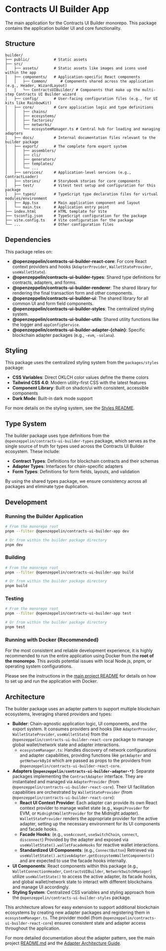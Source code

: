 # Contracts UI Builder App

The main application for the Contracts UI Builder monorepo. This package contains the application builder UI and core functionality.

## Structure

```text
builder/
├── public/           # Static assets
├── src/
│   ├── assets/       # Static assets like images and icons used within the app
│   ├── components/   # Application-specific React components
│   │   ├── Common/      # Components shared across the application (e.g., Header, WizardLayout)
│   │   └── ContractsUIBuilder/ # Components that make up the multi-step Contracts UI Builder wizard
│   ├── config/       # User-facing configuration files (e.g., for UI kits like RainbowKit)
│   ├── core/         # Core application logic and type definitions
│   │   ├── chains/
│   │   ├── ecosystems/
│   │   ├── factories/
│   │   ├── networks/
│   │   └── ecosystemManager.ts # Central hub for loading and managing adapters
│   ├── docs/         # Internal documentation files relevant to the builder package
│   ├── export/       # The complete form export system
│   │   ├── assemblers/
│   │   ├── cli/
│   │   ├── generators/
│   │   ├── templates/
│   │   └── ...
│   ├── services/     # Application-level services (e.g., ContractLoader)
│   ├── stories/      # Storybook stories for core components
│   ├── test/         # Vitest test setup and configuration for this package
│   ├── types/        # TypeScript type declaration files for virtual modules/environment
│   ├── App.tsx       # Main application component and layout
│   └── main.tsx      # Application entry point
├── index.html        # HTML template for Vite
├── tsconfig.json     # TypeScript configuration for the package
├── vite.config.ts    # Vite configuration for the package
└── ...               # Other configuration files
```

## Dependencies

This package relies on:

- **@openzeppelin/contracts-ui-builder-react-core**: For core React context providers and hooks (`AdapterProvider`, `WalletStateProvider`, `useWalletState`).
- **@openzeppelin/contracts-ui-builder-types**: Shared type definitions for contracts, adapters, and forms.
- **@openzeppelin/contracts-ui-builder-renderer**: The shared library for rendering the final transaction form and other components.
- **@openzeppelin/contracts-ui-builder-ui**: The shared library for all common UI and form field components.
- **@openzeppelin/contracts-ui-builder-styles**: The centralized styling system.
- **@openzeppelin/contracts-ui-builder-utils**: Shared utility functions like the logger and `appConfigService`.
- **@openzeppelin/contracts-ui-builder-adapter-{chain}**: Specific blockchain adapter packages (e.g., `-evm`, `-solana`).

## Styling

This package uses the centralized styling system from the `packages/styles` package:

- **CSS Variables**: Direct OKLCH color values define the theme colors
- **Tailwind CSS 4.0**: Modern utility-first CSS with the latest features
- **Component Library**: Built on shadcn/ui with consistent, accessible components
- **Dark Mode**: Built-in dark mode support

For more details on the styling system, see the [Styles README](../styles/README.md).

## Type System

The builder package uses type definitions from the `@openzeppelin/contracts-ui-builder-types` package, which serves as the single source of truth for types used across the Contracts UI Builder ecosystem. These include:

- **Contract Types**: Definitions for blockchain contracts and their schemas
- **Adapter Types**: Interfaces for chain-specific adapters
- **Form Types**: Definitions for form fields, layouts, and validation

By using the shared types package, we ensure consistency across all packages and eliminate type duplication.

## Development

### Running the Builder Application

```bash
# From the monorepo root
pnpm --filter @openzeppelin/contracts-ui-builder-app dev

# Or from within the builder package directory
pnpm dev
```

### Building

```bash
# From the monorepo root
pnpm --filter @openzeppelin/contracts-ui-builder-app build

# Or from within the builder package directory
pnpm build
```

### Testing

```bash
# From the monorepo root
pnpm --filter @openzeppelin/contracts-ui-builder-app test

# Or from within the builder package directory
pnpm test
```

### Running with Docker (Recommended)

For the most consistent and reliable development experience, it is highly recommended to run the entire application using Docker from the **root of the monorepo**. This avoids potential issues with local Node.js, pnpm, or operating system configurations.

Please see the instructions in the [main project README](../../README.md#running-with-docker-recommended) for details on how to set up and run the application with Docker.

## Architecture

The builder package uses an adapter pattern to support multiple blockchain ecosystems, leveraging shared providers and types:

- **Builder**: Chain-agnostic application logic, UI components, and the export system. It consumes providers and hooks (like `AdapterProvider`, `WalletStateProvider`, `useWalletState`) from the `@openzeppelin/contracts-ui-builder-react-core` package to manage global wallet/network state and adapter interactions.
  - `ecosystemManager.ts`: Handles discovery of network configurations and adapter capabilities, providing functions like `getAdapter` and `getNetworkById` which are passed as props to the providers from `@openzeppelin/contracts-ui-builder-react-core`.
- **Adapters (`@openzeppelin/contracts-ui-builder-adapter-*`)**: Separate packages implementing the `ContractAdapter` interface. They are instantiated and managed via `AdapterProvider` (from `@openzeppelin/contracts-ui-builder-react-core`). Their UI facilitation capabilities are orchestrated by `WalletStateProvider` (from `@openzeppelin/contracts-ui-builder-react-core`):
  - **React UI Context Provider**: Each adapter can provide its own React context provider to manage wallet state (e.g., `WagmiProvider` for EVM, or `MidnightWalletProvider` for the Midnight adapter). `WalletStateProvider` renders the appropriate provider for the active adapter, setting up the necessary environment for its UI components and facade hooks.
  - **Facade Hooks**: (e.g., `useAccount`, `useSwitchChain`, `connect`, `disconnect`) Provided by the adapter and exposed via `useWalletState().walletFacadeHooks` for reactive wallet interactions.
  - **Standardized UI Components**: (e.g., `ConnectButton`) Retrieved via `useWalletState().activeAdapter.getEcosystemWalletComponents()` and are expected to use the facade hooks internally.
- **UI Components**: React components within this package (e.g., `WalletConnectionHeader`, `ContractsUIBuilder`, `NetworkSwitchManager`) utilize `useWalletState()` to access the active adapter, its facade hooks, and global wallet/network state to interact with different blockchains and manage UI accordingly.
- **Styling System**: Centralized CSS variables and styling approach from the `@openzeppelin/contracts-ui-builder-styles` package.

This architecture allows for easy extension to support additional blockchain ecosystems by creating new adapter packages and registering them in `ecosystemManager.ts`. The provider model (from `@openzeppelin/contracts-ui-builder-react-core`) ensures consistent state and adapter access throughout the application.

For more detailed documentation about the adapter pattern, see the main project [README.md](../../README.md#adding-new-adapters) and the [Adapter Architecture Guide](../../docs/ADAPTER_ARCHITECTURE.md).
